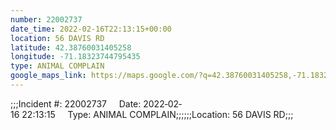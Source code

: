 ```yaml
---
number: 22002737
date_time: 2022-02-16T22:13:15+00:00
location: 56 DAVIS RD
latitude: 42.38760031405258
longitude: -71.18323744795435
type: ANIMAL COMPLAIN
google_maps_link: https://maps.google.com/?q=42.38760031405258,-71.18323744795435
---
```


;;;Incident #: 22002737     Date: 2022‐02‐16 22:13:15     Type: ANIMAL COMPLAIN;;;;;;Location: 56 DAVIS RD;;;
